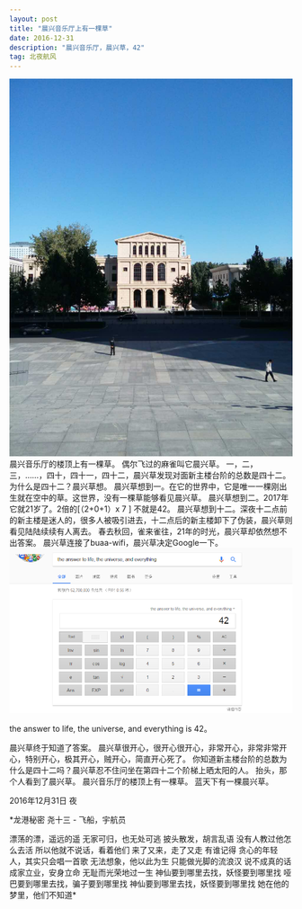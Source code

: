 ```yaml
---
layout: post
title: "晨兴音乐厅上有一棵草"
date: 2016-12-31 
description: "晨兴音乐厅，晨兴草，42"
tag: 北夜航风 
---   
```


 ![](/images/posts/20161231/chenxing.jpg)
晨兴音乐厅的楼顶上有一棵草。 
偶尔飞过的麻雀叫它晨兴草。 
一，二，三，……，四十，四十一，四十二，晨兴草发现对面新主楼台阶的总数是四十二。 
为什么是四十二？晨兴草想。 
晨兴草想到一。在它的世界中，它是唯一一棵刚出生就在空中的草。这世界，没有一棵草能够看见晨兴草。 
晨兴草想到二。2017年它就21岁了。2倍的[（2+0+1）x 7 ] 不就是42。 
晨兴草想到十二。深夜十二点前的新主楼是迷人的，很多人被吸引进去，十二点后的新主楼卸下了伪装，晨兴草则看见陆陆续续有人离去。 
春去秋回，雀来雀往，21年的时光，晨兴草却依然想不出答案。 
晨兴草连接了buaa-wifi，晨兴草决定Google一下。 
 ![](/images/posts/20161231/42.png)

the answer to life, the universe, and everything is 42。 

晨兴草终于知道了答案。 
晨兴草很开心，很开心很开心，非常开心，非常非常开心，特别开心，极其开心，贼开心，简直开心死了。 
你知道新主楼台阶的总数为什么是四十二吗？晨兴草忍不住问坐在第四十二个阶梯上晒太阳的人。 
抬头，那个人看到了晨兴草。 
晨兴音乐厅的楼顶上有一棵草。 
蓝天下有一棵晨兴草。 
<p> </p>
2016年12月31日 夜 

*龙港秘密 
尧十三 - 飞船，宇航员 

漂荡的漂，遥远的遥 
无家可归，也无处可逃 
披头散发，胡言乱语 
没有人教过他怎么去活 
所以他就不说话，看着他们 
来了又来，走了又走 
有谁记得 
贪心的年轻人，其实只会唱一首歌 
无法想象，他以此为生 
只能做光脚的流浪汉 
说不成真的话 
成家立业，安身立命 
无耻而光荣地过一生 
神仙要到哪里去找，妖怪要到哪里找 
哑巴要到哪里去找，骗子要到哪里找 
神仙要到哪里去找，妖怪要到哪里找 
她在他的梦里，他们不知道*


<p> </p>

